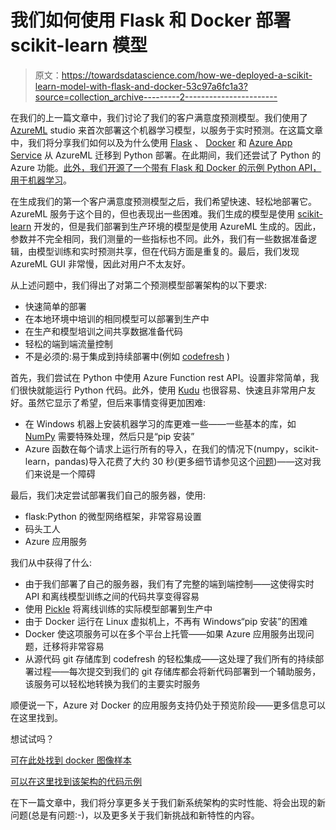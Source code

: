 # 我们如何使用 Flask 和 Docker 部署 scikit-learn 模型

> 原文：<https://towardsdatascience.com/how-we-deployed-a-scikit-learn-model-with-flask-and-docker-53c97a6fc1a3?source=collection_archive---------2----------------------->

在我们的上一篇文章中，我们讨论了我们的客户满意度预测模型。我们使用了 [AzureML](https://azure.microsoft.com/en-us/services/machine-learning/) studio 来首次部署这个机器学习模型，以服务于实时预测。在这篇文章中，我们将分享我们如何以及为什么使用 [Flask](http://flask.pocoo.org/) 、 [Docker](https://www.docker.com/) 和 [Azure App Service](https://azure.microsoft.com/en-us/services/app-service/) 从 AzureML 迁移到 Python 部署。在此期间，我们还尝试了 Python 的 Azure 功能。[此外，我们开源了一个带有 Flask 和 Docker 的示例 Python API，用于机器学习](https://github.com/Soluto/python-flask-sklearn-docker-template)。

在生成我们的第一个客户满意度预测模型之后，我们希望快速、轻松地部署它。AzureML 服务于这个目的，但也表现出一些困难。我们生成的模型是使用 [scikit-learn](http://scikit-learn.org/) 开发的，但是我们部署到生产环境的模型是使用 AzureML 生成的。因此，参数并不完全相同，我们测量的一些指标也不同。此外，我们有一些数据准备逻辑，由模型训练和实时预测共享，但在代码方面是重复的。最后，我们发现 AzureML GUI 非常慢，因此对用户不太友好。

从上述问题中，我们得出了对第二个预测模型部署架构的以下要求:

*   快速简单的部署
*   在本地环境中培训的相同模型可以部署到生产中
*   在生产和模型培训之间共享数据准备代码
*   轻松的端到端流量控制
*   不是必须的:易于集成到持续部署中(例如 [codefresh](https://codefresh.io/) )

首先，我们尝试在 Python 中使用 Azure Function rest API。设置非常简单，我们很快就能运行 Python 代码。此外，使用 [Kudu](https://github.com/projectkudu/kudu) 也很容易、快速且非常用户友好。虽然它显示了希望，但后来事情变得更加困难:

*   在 Windows 机器上安装机器学习的库更难一些——一些基本的库，如 [NumPy](http://www.numpy.org/) 需要特殊处理，然后只是“pip 安装”
*   Azure 函数在每个请求上运行所有的导入，在我们的情况下(numpy，scikit-learn，pandas)导入花费了大约 30 秒(更多细节请参见这个[问题](https://github.com/Azure/azure-webjobs-sdk-script/issues/1626))——这对我们来说是一个障碍

最后，我们决定尝试部署我们自己的服务器，使用:

*   flask:Python 的微型网络框架，非常容易设置
*   码头工人
*   Azure 应用服务

我们从中获得了什么:

*   由于我们部署了自己的服务器，我们有了完整的端到端控制——这使得实时 API 和离线模型训练之间的代码共享变得容易
*   使用 [Pickle](https://docs.python.org/3/library/pickle.html) 将离线训练的实际模型部署到生产中
*   由于 Docker 运行在 Linux 虚拟机上，不再有 Windows“pip 安装”的困难
*   Docker 使这项服务可以在多个平台上托管——如果 Azure 应用服务出现问题，迁移将非常容易
*   从源代码 git 存储库到 codefresh 的轻松集成——这处理了我们所有的持续部署过程——每次提交到我们的 git 存储库都会将新代码部署到一个辅助服务，该服务可以轻松地转换为我们的主要实时服务

顺便说一下，Azure 对 Docker 的应用服务支持仍处于预览阶段――更多信息可以在这里找到。

想试试吗？

[可在此处找到 docker 图像样本](https://hub.docker.com/r/soluto/python-flask-sklearn-docker-template/)

[可以在这里找到该架构的代码示例](https://github.com/Soluto/python-flask-sklearn-docker-template)

在下一篇文章中，我们将分享更多关于我们新系统架构的实时性能、将会出现的新问题(总是有问题:-)，以及更多关于我们新挑战和新特性的内容。